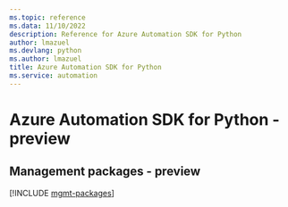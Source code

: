 ```yaml
---
ms.topic: reference
ms.data: 11/10/2022
description: Reference for Azure Automation SDK for Python
author: lmazuel
ms.devlang: python
ms.author: lmazuel
title: Azure Automation SDK for Python
ms.service: automation
---
```

# Azure Automation SDK for Python - preview

## Management packages - preview
[!INCLUDE [mgmt-packages](automation-mgmt-index.md)]
